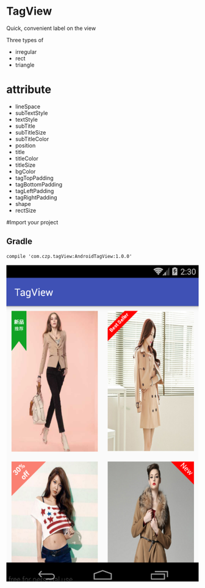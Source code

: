 # TagView
Quick, convenient label on the view



Three types of
  * irregular
  * rect
  * triangle
  
  

# attribute
* lineSpace
* subTextStyle
* textStyle
* subTitle
* subTitleSize
* subTitleColor
* position
* title
* titleColor
* titleSize
* bgColor
* tagTopPadding
* tagBottomPadding
* tagLeftPadding
* tagRightPadding
* shape
* rectSize

#Import your project

## Gradle
```xml
compile 'com.czp.tagView:AndroidTagView:1.0.0'
```
![image](https://github.com/ZeeeeeeNo/TagView/blob/master/demo.png)

